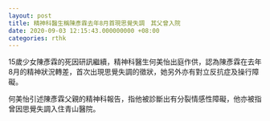 ```yaml
---
layout: post
title: 精神科醫生稱陳彥霖去年8月首現思覺失調　其父曾入院
date: 2020-09-03 12:15:43.000000000 +08:00
categories: rthk
---
```


15歲少女陳彥霖的死因研訊繼續，精神科醫生何美怡出庭作供，認為陳彥霖在去年8月的精神狀況轉差，首次出現思覺失調的徵狀，她另外亦有對立反抗症及操行障礙。

何美怡引述陳彥霖父親的精神科報告，指他被診斷出有分裂情感性障礙，他亦被指曾因思覺失調入住青山醫院。
